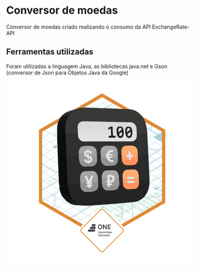 # Conversor de moedas

Conversor de moedas criado realizando o consumo da API ExchangeRate-API

## Ferramentas utilizadas

Foram utilizadas a linguagem Java, as bibliotecas java.net e Gson (conversor de Json para Objetos Java da Google)

<img src="https://github.com/nbdrake/conversor-de-moedas/blob/main/Badge-Conversor.png">
